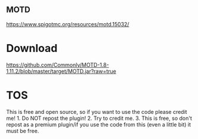 ## MOTD
https://www.spigotmc.org/resources/motd.15032/
# Download
https://github.com/Commonly/MOTD-1.8-1.11.2/blob/master/target/MOTD.jar?raw=true
# TOS
This is free and open source, so if you want to use the code please credit me! 1. Do NOT repost the plugin! 2. Try to credit me. 3. This is free, so don't repost as a premium plugin/if you use the code from this (even a little bit) it must be free.
